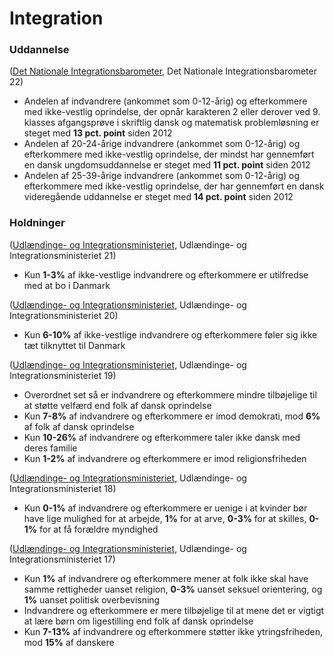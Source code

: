 # Integration

### Uddannelse

([Det Nationale Integrationsbarometer](https://integrationsbarometer.dk/udviklingsrapporter/hele-landet-0322.pdf), Det Nationale Integrationsbarometer 22)

* Andelen af indvandrere (ankommet som 0-12-årig) og efterkommere med ikke-vestlig oprindelse, der opnår karakteren 2 eller derover ved 9. klasses afgangsprøve i skriftlig dansk og matematisk problemløsning er steget med **13 pct. point** siden 2012
* Andelen af 20-24-årige indvandrere (ankommet som 0-12-årig) og efterkommere med ikke-vestlig oprindelse, der mindst har gennemført en dansk ungdomsuddannelse er steget med **11 pct. point** siden 2012
* Andelen af 25-39-årige indvandrere (ankommet som 0-12-årig) og efterkommere med ikke-vestlig oprindelse, der har gennemført en dansk videregående uddannelse er steget med **14 pct. point** siden 2012

### Holdninger

([Udlændinge- og Integrationsministeriet](https://integrationsbarometer.dk/tal-og-analyser/filer-tal-og-analyser/arkiv/2021-baggrundstabeller-fra-medborgerskabsundersogelsen-2021), Udlændinge- og Integrationsministeriet 21)

* Kun **1-3%** af ikke-vestlige indvandrere og efterkommere er utilfredse med at bo i Danmark&#x20;

([Udlændinge- og Integrationsministeriet](https://integrationsbarometer.dk/tal-og-analyser/filer-tal-og-analyser/arkiv/BaggrundstabellerfraMedborgerskabsundersgelsen2020.pdf), Udlændinge- og Integrationsministeriet 20)

* Kun **6-10%** af ikke-vestlige indvandrere og efterkommere føler sig ikke tæt tilknyttet til Danmark

([Udlændinge- og Integrationsministeriet](https://integrationsbarometer.dk/tal-og-analyser/filer-tal-og-analyser/arkiv/BaggrundstabellerfraMedborgerskabsundersgelsen2019\_v2.pdf), Udlændinge- og Integrationsministeriet 19)

* Overordnet set så er indvandrere og efterkommere mindre tilbøjelige til at støtte velfærd end folk af dansk oprindelse
* Kun **7-8%** af indvandrere og efterkommere er imod demokrati, mod **6%** af folk af dansk oprindelse
* Kun **10-26%** af indvandrere og efterkommere taler ikke dansk med deres familie
* Kun **1-2%** af indvandrere og efterkommere er imod religionsfriheden

([Udlændinge- og Integrationsministeriet](https://integrationsbarometer.dk/tal-og-analyser/filer-tal-og-analyser/arkiv/Baggrundstabeller\_medborgerskab\_2018.pdf), Udlændinge- og Integrationsministeriet 18)

* Kun **0-1%** af indvandrere og efterkommere er uenige i at kvinder bør have lige mulighed for at arbejde, **1%** for at arve, **0-3%** for at skilles, **0-1%** for at få forældre myndighed

([Udlændinge- og Integrationsministeriet](https://integrationsbarometer.dk/tal-og-analyser/filer-tal-og-analyser/arkiv/NotatmedBaggrundstabeller2.pdf), Udlændinge- og Integrationsministeriet 17)

* Kun **1%** af indvandrere og efterkommere mener at folk ikke skal have samme rettigheder uanset religion, **0-3%** uanset seksuel orientering, og **1%** uanset politisk overbevisning
* Indvandrere og efterkommere er mere tilbøjelige til at mene det er vigtigt at lære børn om ligestilling end folk af dansk oprindelse
* Kun **7-13%** af indvandrere og efterkommere støtter ikke ytringsfriheden, mod **15%** af danskere
